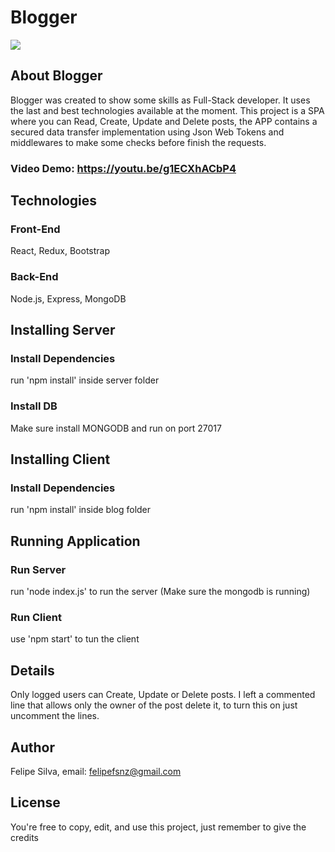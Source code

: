 # Blogger
![](https://i.imgur.com/R9vrBMu.png)

## About Blogger
Blogger was created to show some skills as Full-Stack developer. It uses the last and best technologies available at the moment. This project is a SPA where you can Read, Create, Update and Delete posts, the APP contains a secured data transfer implementation using Json Web Tokens and middlewares to make some checks before finish the requests.

### Video Demo: https://youtu.be/g1ECXhACbP4
 
## Technologies
### Front-End
React, Redux, Bootstrap

### Back-End
Node.js, Express, MongoDB

## Installing Server
### Install Dependencies
run 'npm install' inside server folder

### Install DB
Make sure install MONGODB and run on port 27017

## Installing Client
### Install Dependencies
run 'npm install' inside blog folder

## Running Application
### Run Server
run 'node index.js' to run the server (Make sure the mongodb is running)

### Run Client
use 'npm start' to tun the client

## Details
Only logged users can Create, Update or Delete posts.
I left a commented line that allows only the owner of the post delete it, to turn this on just uncomment the lines.

## Author
Felipe Silva, email: felipefsnz@gmail.com

## License
You're free to copy, edit, and use this project, just remember to give the credits